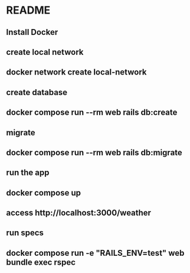 # README

## Install Docker

## create local network
## docker network create local-network

## create database
## docker compose run --rm web rails db:create

## migrate
## docker compose run --rm web rails db:migrate

## run the app
## docker compose up
## access http://localhost:3000/weather

## run specs
## docker compose run -e "RAILS_ENV=test" web bundle exec rspec
